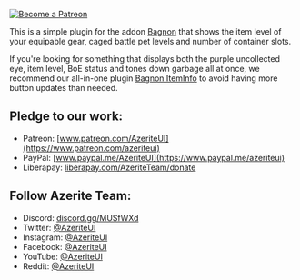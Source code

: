 [ ![Become a Patreon](http://azerite.org/img/social-media-buttons-patreon-small.jpg) ](https://www.patreon.com/AzeriteUI) 

This is a simple plugin for the addon [Bagnon](https://mods.curse.com/addons/wow/bagnon) that shows the item level of your equipable gear, caged battle pet levels and number of container slots. 

If you're looking for something that displays both the purple uncollected eye, item level, BoE status and tones down garbage all at once, we recommend our all-in-one plugin [Bagnon ItemInfo](https://mods.curse.com/addons/wow/bagnon-iteminfo) to avoid having more button updates than needed. 

## **Pledge to our work:**  
* Patreon: [www.patreon.com/AzeriteUI](https://www.patreon.com/azeriteui)  
* PayPal: [www.paypal.me/AzeriteUI](https://www.paypal.me/azeriteui)  
* Liberapay: [liberapay.com/AzeriteTeam/donate](https://liberapay.com/AzeriteTeam/donate)

## **Follow Azerite Team:**  
* Discord: [discord.gg/MUSfWXd](https://discord.gg/MUSfWXd)  
* Twitter: [@AzeriteUI](https://twitter.com/azeriteui)  
* Instagram: [@AzeriteUI](https://instagram.com/azeriteui/)  
* Facebook: [@AzeriteUI](https://www.facebook.com/azeriteui/)  
* YouTube: [@AzeriteUI](https://www.youtube.com/azeriteui)  
* Reddit: [@AzeriteUI](https://www.reddit.com/r/azeriteui/)  
